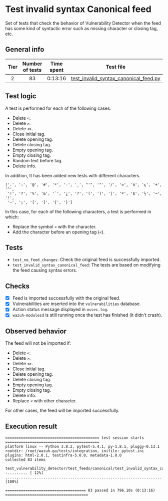 # Test invalid syntax Canonical feed

Set of tests that check the behavior of Vulnerability Detector when the feed has some kind of syntactic error such as
missing character or closing tag, etc.

## General info

|Tier | Number of tests | Time spent| Test file |
|:--:|:--:|:--:|:--:|
| 2 | 83 | 0:13:16 | [test_invalid_syntax_canonical_feed.py](../../../test_feeds/canonical/test_invalid_syntax_canonical_feed.py)|

## Test logic

A test is performed for each of the following cases:

- Delete `<`.
- Delete `>`.
- Delete `<>`.
- Close initial tag.
- Delete opening tag.
- Delete closing tag.
- Empty opening tag.
- Empty closing tag.
- Random text before tag.
- Delete info.

In addition, It has been added new tests with different characters.

```
['.', ':', '@', '#', '*', '-', '_', "'", '"', '/', '=', 'ñ', 'ç', '+', '^',
 '!', '?', '%', '&', '`', '¿', '?', '(', ')', '|', 'º', '$', '½', '¬',  '!',
 '~', '¡', '[', ']', '{', '}']
```

In this case, for each of the following characters, a test is performed in which:
 - Replace the symbol `<` with the character.
 - Add the character before an opening tag (`<`).

## Tests

- `test_no_feed_changes`: Check the original feed is successfully imported.
- `test_invalid_syntax_canonical_feed`: The tests are based on modifying the feed causing syntax errors.

## Checks

- [x] Feed is imported successfully with the original feed.
- [x] Vulnerabilities are inserted into the `vulnerabilities` database.
- [x] Action status message displayed in `ossec.log`.
- [x] `wazuh-modulesd` is still running once the test has finished (it didn't crash).

## Observed behavior

The feed will not be imported if:

- Delete `<`.
- Delete `>`.
- Delete `<>`.
- Close initial tag.
- Delete opening tag.
- Delete closing tag.
- Empty opening tag.
- Empty closing tag.
- Delete info.
- Replace `<` with other character.

For other cases, the feed will be imported successfully.

## Execution result

```
========================================== test session starts ==========================================
platform linux -- Python 3.8.2, pytest-5.4.1, py-1.8.1, pluggy-0.13.1
rootdir: /root/wazuh-qa/tests/integration, inifile: pytest.ini
plugins: html-2.0.1, testinfra-5.0.0, metadata-1.8.0
collected 83 items

test_vulnerability_detector/test_feeds/canonical/test_invalid_syntax_canonical_feed.py .......... [ 12%]
.........................................................................                         [100%]

==================================== 83 passed in 796.10s (0:13:16) =====================================
```
